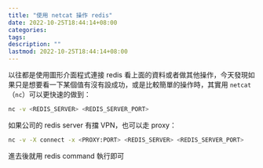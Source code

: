 ```yaml
---
title: "使用 netcat 操作 redis"
date: 2022-10-25T18:44:14+08:00
categories:
tags:
description: ""
lastmod: 2022-10-25T18:44:14+08:00
---
```


以往都是使用圖形介面程式連接 redis 看上面的資料或者做其他操作，今天發現如果只是想要看一下某個值有沒有設成功，或是比較簡單的操作時，其實用 `netcat`（`nc`）可以更快速的做到：

```sh
nc -v <REDIS_SERVER> <REDIS_SERVER_PORT>
```

如果公司的 redis server 有擋 VPN，也可以走 proxy：

```sh
nc -v -X connect -x <PROXY:PORT> <REDIS_SERVER> <REDIS_SERVER_PORT>
```

進去後就用 redis command 執行即可
